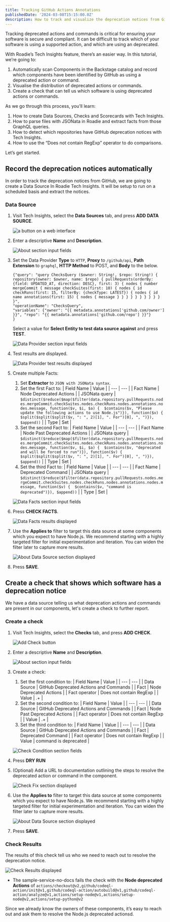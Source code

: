 ```yaml
---
title: Tracking GitHub Actions Annotations
publishedDate: '2024-03-08T15:15:00.0Z'
description: How to track and visualize the deprecation notices from GitHub Actions Annotations with Roadie Tech Insights
---
```


Tracking deprecated actions and commands is critical for ensuring your software is secure and compliant. It can be difficult to track which of your software is using a supported action, and which are using an deprecated.

With Roadie’s Tech Insights feature, there’s an easier way. In this tutorial, we’re going to:

1. Automatically scan Components in the Backstage catalog and record which components have been identified by GitHub as using a deprecated action or command.
2. Visualise the distribution of deprecated actions or commands.
3. Create a check that can tell us which software is using deprecated actions or commands.

As we go through this process, you’ll learn:

1. How to create Data Sources, Checks and Scorecards with Tech Insights.
2. How to parse files with JSONata in Roadie and extract facts from those GraphQL queries.
3. How to detect which repositories have GitHub deprecation notices with Tech Insights.
4. How to use the “Does not contain RegExp” operator to do comparisons.

Let’s get started.

## Record the deprecation notices automatically

In order to track the deprecation notices from GitHub, we are going to create a Data Source In Roadie Tech Insights. It will be setup to run on a scheduled basis and extract the notices.

### Data Source

1. Visit Tech Insights, select the **Data Sources** tab, and press **ADD DATA SOURCE**.

   ![a button on a web interface](./Add_Data_Source.webp)

2. Enter a descriptive **Name** and **Description**.

   ![About section input fields](./Data_About_Section.webp)

3. Set the Data Provider **Type** to `HTTP`, **Proxy** to `/github/api`, **Path Extension** to `graphql`, **HTTP Method** to POST, and **Body** to the below. 

    ```
    {"query": "query ChecksQuery ($owner: String!, $repo: String!) { repository(owner: $owner, name: $repo) { pullRequests(orderBy: {field: UPDATED_AT, direction: DESC}, first: 3) { nodes { number mergeCommit { message checkSuites(first: 10) { nodes { id checkRuns(first: 15, filterBy: {checkType: LATEST}) { nodes { id name annotations(first: 15) { nodes { message } } } } } } } } } } }",
    "operationName": "ChecksQuery",
    "variables": {"owner": "{{ metadata.annotations['github.com/owner'] }}", "repo": "{{ metadata.annotations['github.com/repo'] }}"}
    }
    ```

    Select a value for **Select Entity to test data source against** and press **TEST**.

    ![Data Provider section input fields](./Data_Provider_Section.webp)

4. Test results are displayed.

    ![Data Provider test results displayed](./Data_Test_Results_Section.webp)

5. Create multiple Facts:
    1. Set **Extractor** to `JSON with JSONata syntax`.
    2. Set the first Fact to:
        | Field Name | Value |
        | --- | --- |
        | Fact Name | Node Deprecated Actions |
        | JSONata query | `$distinct($reduce($map($filter(data.repository.pullRequests.nodes.mergeCommit.checkSuites.nodes.checkRuns.nodes.annotations.nodes.message, function($v, $i, $a) {  $contains($v, "Please update the following actions to use Node.js")}), function($v) {    $split($split($split($v, ": ", 2)[1], ". For")[0], ", ")}), $append))` |
        | Type | Set |
    3. Set the second Fact to:
        | Field Name | Value |
        | --- | --- |
        | Fact Name | Node Past Deprecated Actions |
        | JSONata query | `$distinct($reduce($map($filter(data.repository.pullRequests.nodes.mergeCommit.checkSuites.nodes.checkRuns.nodes.annotations.nodes.message, function($v, $i, $a) {  $contains($v, "deprecated and will be forced to run")}), function($v) {    $split($split($split($v, ": ", 2)[1], ". For")[0], ", ")}), $append))` |
        | Type | Set |
    4. Set the third Fact to:
        | Field Name | Value |
        | --- | --- |
        | Fact Name | Deprecated Command |
        | JSONata query | `$distinct($reduce($filter(data.repository.pullRequests.nodes.mergeCommit.checkSuites.nodes.checkRuns.nodes.annotations.nodes.message, function($v) {  $contains($v, "command is deprecated")}), $append))` |
        | Type | Set |

    ![Data Facts section input fields](./Data_Facts_Section.webp)

6. Press **CHECK FACTS**.

    ![Data Facts results displayed](./Data_Facts_Results_Section.webp)

7. Use the **Applies to** filter to target this data source at some components which you expect to have Node.js. We recommend starting with a highly targeted filter for initial experimentation and iteration. You can widen the filter later to capture more results.  

    ![About Data Source section displayed](./Applies_To_Section.webp)

8. Press **SAVE**.

## Create a check that shows which software has a deprecation notice

We have a data source telling us what deprecation actions and commands are present in our components, let's create a check to further report.

### Create a check

1. Visit Tech Insights, select the **Checks** tab, and press **ADD CHECK**.

    ![Add Check button](./Add_Check.webp)

2. Enter a descriptive **Name** and **Description**.

   ![About section input fields](./Check_About_Section.webp)

3. Create a check:
    1. Set the first condition to:
        | Field Name | Value |
        | --- | --- |
        | Data Source | GitHub Deprecated Actions and Commands |
        | Fact | Node Deprecated Actions |
        | Fact operator | Does not contain RegExp |
        | Value | .+ |
    1. Set the second condition to:
        | Field Name | Value |
        | --- | --- |
        | Data Source | GitHub Deprecated Actions and Commands |
        | Fact | Node Past Deprecated Actions |
        | Fact operator | Does not contain RegExp |
        | Value | .+ |
    1. Set the third condition to:
        | Field Name | Value |
        | --- | --- |
        | Data Source | GitHub Deprecated Actions and Commands |
        | Fact | Deprecated Command |
        | Fact operator | Does not contain RegExp |
        | Value | command is deprecated |

    ![Check Condition section fields](./Check_Conditions_Section.webp)

4. Press **DRY RUN**

5. (Optional) Add a URL to documentation outlining the steps to resolve the deprecated action or command in the component.

    ![Check Fix section displayed](./Check_Fix_Section.webp)

6. Use the **Applies to** filter to target this data source at some components which you expect to have Node.js. We recommend starting with a highly targeted filter for initial experimentation and iteration. You can widen the filter later to capture more results. 

    ![About Data Source section displayed](./Applies_To_Section.webp)

7. Press **SAVE**.

### Check Results

The results of this check tell us who we need to reach out to resolve the deprecation notice.

![Check Results displayed](./Check_Results_Section.webp)

- The sample-service-no-docs fails the check with the **Node deprecated Actions** of `actions/checkout@v2,github/codeql-action/init@v1,github/codeql-action/autobuild@v1,github/codeql-action/analyze@v1,actions/setup-node@v1,actions/setup-node@v2,actions/setup-python@v2`

Since we already know the owners of these components, it’s easy to reach out and ask them to resolve the Node.js deprecated actionsd.
